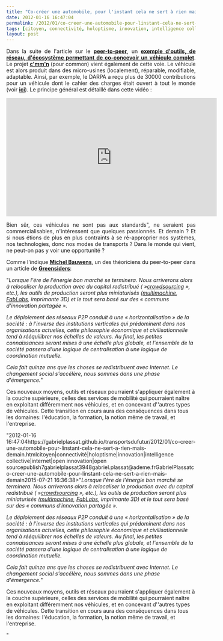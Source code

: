 ```yaml
---
title: "Co-créer une automobile, pour l'instant cela ne sert à rien mais demain ..."
date: 2012-01-16 16:47:04
permalink: /2012/01/co-creer-une-automobile-pour-linstant-cela-ne-sert-a-rien-mais-demain.html
tags: [citoyen, connectivité, holoptisme, innovation, intelligence collective, internet, open innovation, open source]
layout: post
---
```


<p style="text-align: justify;">Dans la suite de l'article sur le <a href="https://gabrielplassat.github.io/transportsdufutur/2012/01/le-nouveau-monde-2012-nm2012-arrive-il-va-en-surprendre-plus-dun.html" target="_blank"><strong>peer-to-peer</strong></a>, un <a href="http://forge.local-motors.com/pages/home.php#hash_projects" target="_blank"><strong>exemple d'outils, de réseau, d'écosystème permettant de co-concevoir un véhicule complet</strong></a>. Le projet <a href="http://www.cmmn.org/en/what-is-cmmn/cmmn-car-20.html" target="_blank"><strong>c'mm'n</strong></a> (pour common) vient également de cette voie. Le véhicule est alors produit dans des micro-usines (localement), réparable, modifiable, adaptable. Ainsi, par exemple, le DARPA a reçu plus de 30000 contributions pour un véhicule dont le cahier des charges était ouvert à tout le monde (voir <a href="http://www.autoblog.com/2011/06/27/local-motors-builds-xc2v-flypmode-prototype-for-darpa/" target="_blank"><strong>ici</strong></a>). Le principe général est détaillé dans cette vidéo : </p>  <!--more-->   <p><iframe frameborder="0" height="315" src="http://www.youtube.com/embed/azCRuwtE_n0" width="560"></iframe></p> <p style="text-align: justify;">Bien sûr, ces véhicules ne sont pas aux standards", ne seraient pas commercialisables, n'intéressent que quelques passionnés. Et demain ? Et si nous étions de plus en plus contraints à se ré-approprier nos systèmes, nos technologies, donc nos modes de transports ? Dans le monde qui vient, ne peut-on pas y voir une opportunité ?</p> <p style=""text-align: justify>Comme l'indique <a href=""http://en.wikipedia.org/wiki/Michel_Bauwens"" target=""_blank""><strong>Michel Bauwens</strong></a>, un des théoriciens du peer-to-peer dans un article de <a href=""http://blogs.rue89.com/greensiders/2012/01/16/bauwens-le-peer-peer-est-le-socialisme-du-xxie-siecle-226170"" target=""_blank""><strong>Greensiders</strong></a>:</p> <p style=""text-align: justify padding-left: 30px>"<em>Lorsque l'ère de l'énergie bon marché se terminera. Nous arriverons  alors à relocaliser la production avec du capital redistribué ( »<a href=""http://fr.wikipedia.org/wiki/Crowdsourcing"" target=""_blank"">crowdsourcing</a> », etc.), les outils de production seront plus miniaturisés (<a href=""http://en.wikipedia.org/wiki/Multimachine"" target=""_blank"">multimachine</a>, <a href=""http://fr.wikipedia.org/wiki/Fab_lab"" target=""_blank"">FabLabs</a>, imprimante 3D) et le tout sera basé sur des « communs d'innovation partagée ».</em></p> <p style=""text-align: justify padding-left: 30px><em>Le déploiement des réseaux P2P conduit à une « horizontalisation » de  la société : à l'inverse des institutions verticales qui prédominent  dans nos organisations actuelles, cette philosophie économique et  civilisationnelle tend à rééquilibrer nos échelles de valeurs. Au final,  les petites connaissances seront mises à une échelle plus globale, et  l'ensemble de la société passera d'une logique de centralisation à une  logique de coordination mutuelle.</em></p> <p style=""text-align: justify padding-left: 30px><em>Cela fait quinze ans que les choses se redistribuent avec Internet.  Le changement social s'accélère, nous sommes dans une phase d'émergence.</em>"</p> <p style=""text-align: justify>Ces nouveaux moyens, outils et réseaux pourraient s'appliquer également à la couche supérieure, celles des services de mobilité qui pourraient naître en exploitant différemment nos véhicules, et en concevant d''autres types de véhicules. Cette transition en cours aura des conséquences dans tous les domaines: l'éducation, la formation, la notion même de travail, et l'entreprise.</p>"2012-01-16 16:47:04https://gabrielplassat.github.io/transportsdufutur/2012/01/co-creer-une-automobile-pour-linstant-cela-ne-sert-a-rien-mais-demain.htmlcitoyen|connectivité|holoptisme|innovation|intelligence collective|internet|open innovation|open sourcepublish7gabrielplassat3948gabriel.plassat@ademe.frGabrielPlassatco-creer-une-automobile-pour-linstant-cela-ne-sert-a-rien-mais-demain2015-07-21 16:36:38>"<em>Lorsque l'ère de l'énergie bon marché se terminera. Nous arriverons  alors à relocaliser la production avec du capital redistribué ( »<a href=""http://fr.wikipedia.org/wiki/Crowdsourcing"" target=""_blank"">crowdsourcing</a> », etc.), les outils de production seront plus miniaturisés (<a href=""http://en.wikipedia.org/wiki/Multimachine"" target=""_blank"">multimachine</a>, <a href=""http://fr.wikipedia.org/wiki/Fab_lab"" target=""_blank"">FabLabs</a>, imprimante 3D) et le tout sera basé sur des « communs d'innovation partagée ».</em></p> <p style=""text-align: justify><em>Le déploiement des réseaux P2P conduit à une « horizontalisation » de  la société : à l'inverse des institutions verticales qui prédominent  dans nos organisations actuelles, cette philosophie économique et  civilisationnelle tend à rééquilibrer nos échelles de valeurs. Au final,  les petites connaissances seront mises à une échelle plus globale, et  l'ensemble de la société passera d'une logique de centralisation à une  logique de coordination mutuelle.</em></p> <p style=""text-align: justify><em>Cela fait quinze ans que les choses se redistribuent avec Internet.  Le changement social s'accélère, nous sommes dans une phase d'émergence.</em>"</p> <p style=""text-align: justify>Ces nouveaux moyens, outils et réseaux pourraient s'appliquer également à la couche supérieure, celles des services de mobilité qui pourraient naître en exploitant différemment nos véhicules, et en concevant d''autres types de véhicules. Cette transition en cours aura des conséquences dans tous les domaines: l'éducation, la formation, la notion même de travail, et l'entreprise.</p>"
